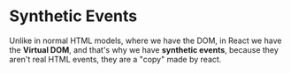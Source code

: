 # Synthetic Events

Unlike in normal HTML models, where we have the DOM, in React we have the **Virtual DOM**, and that's why we have **synthetic events**, because they aren't real HTML events, they are a "copy" made by react.
